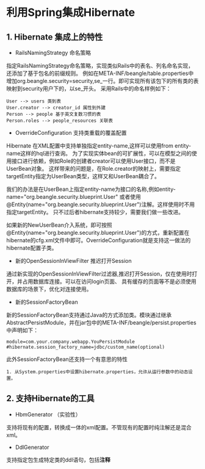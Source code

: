 # 利用Spring集成Hibernate

## 1. Hibernate 集成上的特性

* RailsNamingStrategy 命名策略

指定RailsNamingStrategy命名策略，实现类似Rails中的表名、列名命名实现，还添加了基于包名的前缀规则。
例如在META-INF/beangle/table.properties中增加org.beangle.security=security,se_一行。即可实现所有该包下的所有类的表
映射到security用户下的，以se_开头。
采用Rails中的命名样例如下：
```
User --> users 类到表
User.creator --> creator_id 属性到外建
Person --> people 基于英文复数习惯的表
Person.roles --> people_resources 关联表
```

* OverrideConfiguration 支持类重载的覆盖配置

Hibernate 在XML配置中支持单独指定entity-name,这样可以使用from entity-name这样的hql进行查询。
为了实现实体bean的可扩展性，可以在模型之间的使用接口进行依赖，例如Role的创建者creator可以使用User接口，而不是UserBean对象。
这样带来的问题是，在Role.creator的映射上，需要指定targetEntity指定为UserBean类型，这样又和UserBean耦合了。

我们的办法是在UserBean上指定entity-name为接口的名称,例如entity-name="org.beangle.security.blueprint.User"
或者使用@Entity(name="org.beangle.security.blueprint.User")注解。这样使用时不用指定targetEntity。
只不过后者hibernate支持较少，需要我们做一些改进。

如果新的NewUserBean介入系统，即可按照@Entity(name="org.beangle.security.blueprint.User")的方式，重新配置在
hibernate的cfg.xml文件中即可。OverrideConfiguration就是支持这一做法的hibernate配置子类。

* 新的OpenSessionInViewFilter 推迟打开Session

通过新实现的OpenSessionInViewFilter过滤器,推迟打开Session，仅在使用时打开，并占用数据库连接。可以在访问login页面、
具有缓存的页面等不是必须使用数据库的场景下，优化对连接使用。

* 新的SessionFactoryBean

新的SessionFactoryBean支持通过Java的方式添加类。模块通过继承AbstractPersistModule，并在jar包中的META-INF/beangle/persist.properties中声明如下：

```
module=com.your.company.webapp.YouPersistModule
#hibernate.session_factory_name=jdbc/custom_name(optional)
```

此外SessionFactoryBean还支持一个有意思的特性

    1. 从System.properties中设置hibernate.properties，允许从运行参数中的动态设置。


## 2. 支持Hibernate的工具

* HbmGenerator （实验性）

支持将现有的配置，转换成一体的xml配置。不管现有的配置时纯注解还是混合xml。

* DdlGenerator

支持指定包生成特定类的ddl语句，包括**注释**

